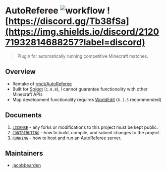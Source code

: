# AutoReferee ![workflow](https://img.shields.io/github/workflow/status/AutoReferee/AutoReferee/workflow) ![https://discord.gg/Tb38fSa](https://img.shields.io/discord/212071932814688257?label=discord)

> Plugin for automatically running competitive Minecraft matches.

## Overview
- Remake of [rmct/AutoReferee](https://github.com/rmct/autoreferee)
- Built for [Spigot](https://www.spigotmc.org/) (`1.8.8`), I cannot guarantee functionality with other Minecraft APIs
- Map development functionality requires [WorldEdit](https://dev.bukkit.org/projects/worldedit) (`6.1.5` recommended)

## Documents
1. [`LICENSE`](LICENSE) - any forks or modifications to this project must be kept public.
2. [`CONTRIBUTING`](docs/CONTRIBUTING.md) - how to build, compile, and submit changes to the project.
3. [`RUNNING`](docs/RUNNING.md) - how to host and run an AutoReferee server.

## Maintainers
- [jacobbearden](https://github.com/jacobbearden)
